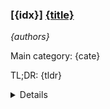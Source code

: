 ### [{idx}] [{title}]({url})
*{authors}*

Main category: {cate}

TL;DR: {tldr}


<details>
  <summary>Details</summary>
Motivation: {motivation}

Method: {method}

Result: {result}

Conclusion: {conclusion}

Ai: {assistant}

Abstract: {summary}

</details>

